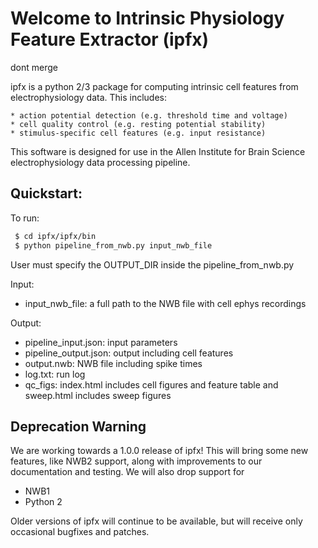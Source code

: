 Welcome to Intrinsic Physiology Feature Extractor (ipfx)
========================================================

dont merge

ipfx is a python 2/3 package for computing intrinsic cell features from electrophysiology data.  This includes:

    * action potential detection (e.g. threshold time and voltage)
    * cell quality control (e.g. resting potential stability)
    * stimulus-specific cell features (e.g. input resistance)

This software is designed for use in the Allen Institute for Brain Science electrophysiology data processing pipeline.

## Quickstart:

To run:

```bash
 $ cd ipfx/ipfx/bin
 $ python pipeline_from_nwb.py input_nwb_file
```
User must specify the OUTPUT_DIR inside the pipeline_from_nwb.py

Input:
* input_nwb_file: a full path to the NWB file with cell ephys recordings

Output:

 * pipeline_input.json: input parameters
 * pipeline_output.json: output including cell features
 * output.nwb: NWB file including spike times
 * log.txt: run log
 * qc_figs: index.html includes cell figures and feature table and sweep.html includes sweep figures


Deprecation Warning
-------------------
We are working towards a 1.0.0 release of ipfx! This will bring some new features, like NWB2 support, along with improvements to our documentation and testing. We will also drop support for
- NWB1
- Python 2

Older versions of ipfx will continue to be available, but will receive only occasional bugfixes and patches.
